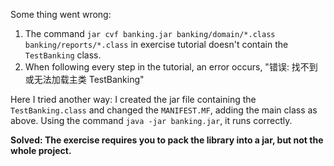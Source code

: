 Some thing went wrong: 

1. The command `jar cvf banking.jar banking/domain/*.class banking/reports/*.class` in exercise tutorial doesn't contain the `TestBanking` class.
2. When following every step in the tutorial, an error occurs, "错误: 找不到或无法加载主类 TestBanking"

Here I tried another way: I created the jar file containing the `TestBanking.class` and changed the `MANIFEST.MF`, adding the main class as above. Using the command `java -jar banking.jar`, it runs correctly.

**Solved: The exercise requires you to pack the library into a jar, but not the whole project.**

